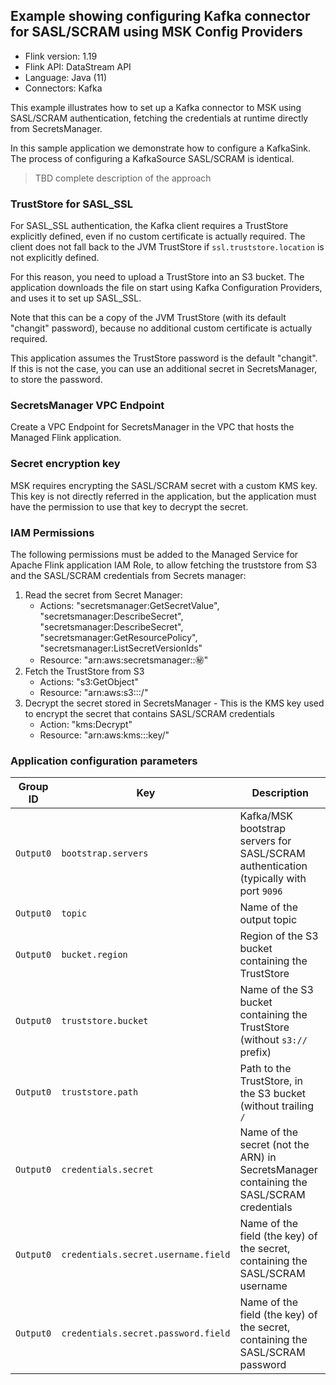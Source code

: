 ## Example showing configuring Kafka connector for SASL/SCRAM using MSK Config Providers

* Flink version: 1.19
* Flink API: DataStream API
* Language: Java (11)
* Connectors: Kafka

This example illustrates how to set up a Kafka connector to MSK using SASL/SCRAM authentication, fetching the credentials
at runtime directly from SecretsManager.

In this sample application we demonstrate how to configure a KafkaSink. 
The process of configuring a KafkaSource SASL/SCRAM is identical.

> TBD complete description of the approach

### TrustStore for SASL_SSL

For SASL_SSL authentication, the Kafka client requires a TrustStore explicitly defined, even if no custom certificate is actually required.
The client does not fall back to the JVM TrustStore if `ssl.truststore.location` is not explicitly defined.

For this reason, you need to upload a TrustStore into an S3 bucket. The application downloads the file on start using Kafka Configuration Providers,
and uses it to set up SASL_SSL.

Note that this can be a copy of the JVM TrustStore (with its default "changit" password), because no additional custom certificate
is actually required.

This application assumes the TrustStore password is the default "changit". If this is not the case, you can use an additional secret
in SecretsManager, to store the password.

### SecretsManager VPC Endpoint

Create a VPC Endpoint for SecretsManager in the VPC that hosts the Managed Flink application.

### Secret encryption key

MSK requires encrypting the SASL/SCRAM secret with a custom KMS key.
This key is not directly referred in the application, but the application must have the permission to use that key to decrypt the secret.

### IAM Permissions

The following permissions must be added to the Managed Service for Apache Flink application IAM Role,
to allow fetching the truststore from S3 and the SASL/SCRAM credentials from Secrets manager:

1. Read the secret from Secret Manager:
   * Actions: "secretsmanager:GetSecretValue", "secretsmanager:DescribeSecret", "secretsmanager:DescribeSecret", "secretsmanager:GetResourcePolicy", "secretsmanager:ListSecretVersionIds"
   * Resource: "arn:aws:secretsmanager:<region>:<account-id>:secret:<secret-name>"
2. Fetch the TrustStore from S3
   * Actions: "s3:GetObject"
   * Resource: "arn:aws:s3:::<bucket-name>/<object-key>"
3. Decrypt the secret stored in SecretsManager - This is the KMS key used to encrypt the secret that contains  SASL/SCRAM credentials
   * Action: "kms:Decrypt"
   * Resource: "arn:aws:kms:<region>:<account-id>:key/<key-id>"

### Application configuration parameters

| Group ID | Key                                 | Description                                                                              |
|----------|-------------------------------------|------------------------------------------------------------------------------------------|
| `Output0` | `bootstrap.servers`                 | Kafka/MSK bootstrap servers for SASL/SCRAM authentication (typically with port `9096`    |
| `Output0` | `topic`                             | Name of the output topic                                                                 |
| `Output0` | `bucket.region`                     | Region of the S3 bucket containing the TrustStore                                        |
| `Output0` | `truststore.bucket`                 | Name of the S3 bucket containing the TrustStore  (without `s3://` prefix)                |
| `Output0` | `truststore.path`                   | Path to the TrustStore, in the S3 bucket (without trailing `/`                           |
| `Output0` | `credentials.secret`                | Name of the secret (not the ARN) in SecretsManager containing the SASL/SCRAM credentials |
| `Output0` | `credentials.secret.username.field` | Name of the field (the key) of the secret, containing the SASL/SCRAM username            |
| `Output0` | `credentials.secret.password.field` | Name of the field (the key) of the secret, containing the SASL/SCRAM password            |